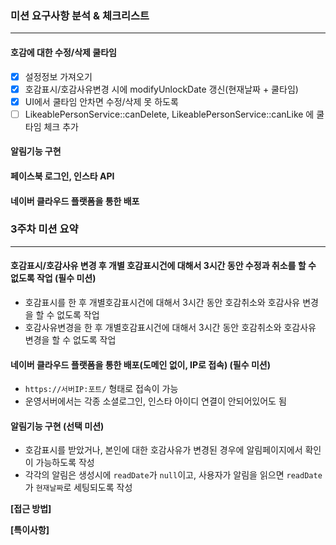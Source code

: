 ### 미션 요구사항 분석 & 체크리스트

---

#### 호감에 대한 수정/삭제 쿨타임
 - [x] 설정정보 가져오기
 - [x] 호감표시/호감사유변경 시에 modifyUnlockDate 갱신(현재날짜 + 쿨타임)
 - [x] UI에서 쿨타임 안차면 수정/삭제 못 하도록
 - [ ] LikeablePersonService::canDelete, LikeablePersonService::canLike 에 쿨타임 체크 추가

#### 알림기능 구현

#### 페이스북 로그인, 인스타 API

#### 네이버 클라우드 플랫폼을 통한 배포


### 3주차 미션 요약

---
#### 호감표시/호감사유 변경 후 개별 호감표시건에 대해서 3시간 동안 수정과 취소를 할 수 없도록 작업 (필수 미션)
 - 호감표시를 한 후 개별호감표시건에 대해서 3시간 동안 호감취소와 호감사유 변경을 할 수 없도록 작업
 - 호감사유변경을 한 후 개별호감표시건에 대해서 3시간 동안 호감취소와 호감사유 변경을 할 수 없도록 작업

#### 네이버 클라우드 플랫폼을 통한 배포(도메인 없이, IP로 접속) (필수 미션)
 - `https://서버IP:포트/` 형태로 접속이 가능
 - 운영서버에서는 각종 소셜로그인, 인스타 아이디 연결이 안되어있어도 됨

#### 알림기능 구현 (선택 미션)
 - 호감표시를 받았거나, 본인에 대한 호감사유가 변경된 경우에 알림페이지에서 확인이 가능하도록 작성
 - 각각의 알림은 생성시에 `readDate`가 `null`이고, 사용자가 알림을 읽으면 `readDate`가 `현재날짜`로 세팅되도록 작성

**[접근 방법]**





**[특이사항]**
